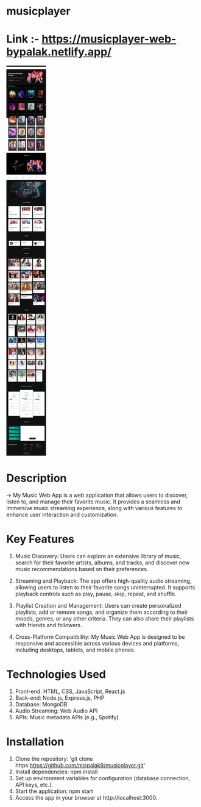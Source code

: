 # musicplayer
# Link :- https://musicplayer-web-bypalak.netlify.app/

![image alt](https://github.com/mispalak9/Portfolio-/blob/5540a2bd74e8e2993d0599898372771cb08274db/3.jpeg)

# Description
-> My Music Web App is a web application that allows users to discover, listen to, and manage their favorite music. It provides a seamless and immersive music streaming experience, along with various features to enhance user interaction and customization.

# Key Features
1. Music Discovery: Users can explore an extensive library of music, search for their favorite artists, albums, and tracks, and discover new music recommendations based on their preferences.

2. Streaming and Playback: The app offers high-quality audio streaming, allowing users to listen to their favorite songs uninterrupted. It supports playback controls such as play, pause, skip, repeat, and shuffle.

3. Playlist Creation and Management: Users can create personalized playlists, add or remove songs, and organize them according to their moods, genres, or any other criteria. They can also share their playlists with friends and followers.

4. Cross-Platform Compatibility: My Music Web App is designed to be responsive and accessible across various devices and platforms, including desktops, tablets, and mobile phones.

# Technologies Used
1. Front-end: HTML, CSS, JavaScript, React.js
2. Back-end: Node.js, Express.js, PHP
3. Database: MongoDB
4. Audio Streaming: Web Audio API
5. APIs: Music metadata APIs (e.g., Spotify)

# Installation
1. Clone the repository: 'git clone https:https://github.com/mispalak9/musicplayer.git'
2. Install dependencies: npm install
3. Set up environment variables for configuration (database connection, API keys, etc.).
4. Start the application: npm start
5. Access the app in your browser at http://localhost:3000.
